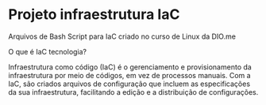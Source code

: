 # Projeto infraestrutura IaC
Arquivos de Bash Script para IaC criado no curso de Linux da DIO.me

O que é IaC tecnologia?

Infraestrutura como código (IaC) é o gerenciamento e provisionamento da infraestrutura por meio de códigos, em vez de processos manuais. Com a IaC, são criados arquivos de configuração que incluem as especificações da sua infraestrutura, facilitando a edição e a distribuição de configurações.
